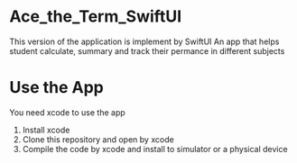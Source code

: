 # Ace_the_Term_SwiftUI
This version of the application is implement by SwiftUI
An app that helps student calculate, summary and track their permance in different subjects

# Use the App
You need xcode to use the app
1. Install xcode
2. Clone this repository and open by xcode
3. Compile the code by xcode and install to simulator or a physical device
